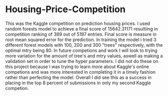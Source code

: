 # Housing-Price-Competition
This was the Kaggle competition on prediction housing prices. I used random forests model to achieve a final score of 15642.31171
resultiing in competition ranking of 389 out of 5197 entries. Final score is measure in root mean squared error for the prediction. In training the model i tried 3 different forest models with 100, 200 and 300 "trees" respectively, with the optimal mtry being 80. In future competions and work I will look to trying more variation for the amount of tree's and mtry values, aswell as making a validation set in order to tune the hyper parameters. I did not do these on this project because i was trying to learn more about Kaggle's online competions and was more interested in completing it in a timely fashion rather than perfecting the model. Overall I did see this as a success in placing in the top 8 percent of submissions in only my second Kaggle competion.
